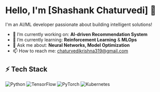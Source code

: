 # Hello, I'm [Shashank Chaturvedi] 👋

I'm an AI/ML developer passionate about building intelligent solutions!

- 🔭 I’m currently working on: **AI-driven Recommendation System**
- 🌱 I’m currently learning: **Reinforcement Learning** & **MLOps**
- 💬 Ask me about: **Neural Networks, Model Optimization**
- 📫 How to reach me: [chaturvedikrishna319@gmail.com](chaturvedikrishna319@gmail.com)

## ⚡ Tech Stack
![Python](https://img.shields.io/badge/Python-3.x-blue.svg)
![TensorFlow](https://img.shields.io/badge/TensorFlow-2.x-orange.svg)
![PyTorch](https://img.shields.io/badge/PyTorch-1.x-red.svg)
![Kubernetes](https://img.shields.io/badge/Kubernetes-Cloud-blue.svg)

